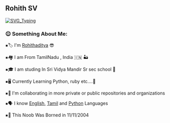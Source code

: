 ## Rohith SV

[![SVG_Typing](https://readme-typing-svg.herokuapp.com/?lines=Hello%2C+I+am+Tuấn+as+Tunass;Noob+"C++"+Developer+%E2%9D%A4%EF%B8%8F;Love+"C++"+coding;Student+at+CTL)](https://github.com/Tunass)

<h3 align="left">😌 Something About Me:</h3>
 
<kbd>▪️</kbd>🏷️ I'm [Rohithaditya](https://google.com/search?q=Rohithaditya) 😎

<kbd>▪️</kbd>🏘️ I am From TamilNadu , India 🇮🇳 🏜️

<kbd>▪️</kbd>🎓 I am studing In Sri Vidya Mandir Sr sec school 💐

<kbd>▪️</kbd>🖥️ Currently Learning Python, ruby etc....🍌

<kbd>▪️</kbd>🔭 I'm collaborating in more private or public repositories and organizations

<kbd>▪️</kbd>🗣️ I know [English](https://google.com/search?q=English), [Tamil](https://google.com/search?q=Tamil) and [Python](https://google.com/search?q=python) Languages

<kbd>▪️</kbd>🎂 This Noob Was Borned in 11/11/2004

